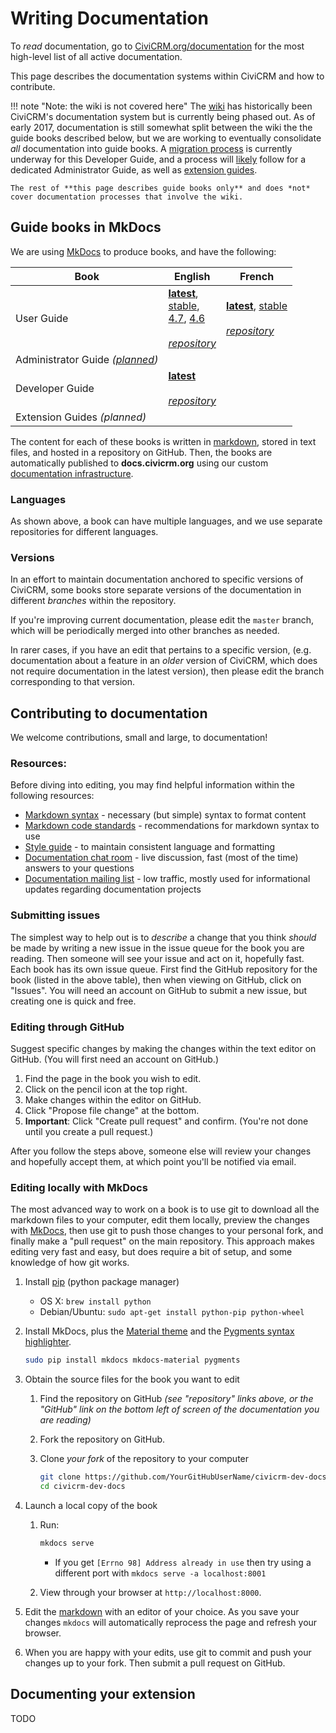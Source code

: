 # Writing Documentation

To *read* documentation, go to [CiviCRM.org/documentation](https://civicrm.org/documentation) for the most high-level list of all active documentation.

This page describes the documentation systems within CiviCRM and how to contribute.

!!! note "Note: the wiki is not covered here"
    The [wiki] has historically been CiviCRM's documentation system but is currently being phased out. As of early 2017, documentation is still somewhat split between the wiki the the guide books described below, but we are working to eventually consolidate *all* documentation into guide books. A [migration process][migration] is currently underway for this Developer Guide, and a process will [likely](https://github.com/civicrm/civicrm-docs/issues/17) follow for a dedicated Administrator Guide, as well as [extension guides](https://github.com/civicrm/civicrm-docs/issues/14).

    The rest of **this page describes guide books only** and does *not* cover documentation processes that involve the wiki.

[migration]: https://wiki.civicrm.org/confluence/display/CRMDOC/Content+migration+from+wiki+to+Developer+Guide
[wiki]: https://wiki.civicrm.org/confluence/display/CRMDOC/CiviCRM+Documentation

## Guide books in MkDocs

We are using [MkDocs](http://www.mkdocs.org) to produce books, and have the following:

| Book | English | French
| ---- | ------- | ------ |
| User Guide | **[latest][u-en-l]**,<br>[stable][u-en-s],<br>[4.7][u-en-47], [4.6][u-en-46]<br><br>*[repository][u-r-en]* | **[latest][u-fr-l]**, [stable][u-fr-s]<br><br>*[repository][u-r-fr]* |
| Administrator Guide *([planned](https://github.com/civicrm/civicrm-docs/issues/17))* | | |
| Developer Guide | **[latest][d-l]**<br><br>*[repository][d-r]* | |
| Extension Guides *(planned)* | | |


[u-en-s]: https://docs.civicrm.org/user/en/stable/
[u-en-l]: https://docs.civicrm.org/user/en/latest/
[u-en-47]: https://docs.civicrm.org/user/en/4.7/
[u-en-46]: https://docs.civicrm.org/user/en/4.6/
[u-fr-l]: https://docs.civicrm.org/user/fr/latest/
[u-fr-s]: https://docs.civicrm.org/user/fr/stable/
[d-l]: https://docs.civicrm.org/dev/en/latest/

[u-r-en]: https://github.com/civicrm/civicrm-docs
[u-r-fr]: https://github.com/civicrm-french/civicrm-user-guide
[d-r]: https://github.com/civicrm/civicrm-dev-docs

The content for each of these books is written in [markdown](/markdownrules.md), stored in text files, and hosted in a repository on GitHub. Then, the books are automatically published to **docs.civicrm.org** using our custom [documentation infrastructure](https://github.com/civicrm/civicrm-docs).

### Languages

As shown above, a book can have multiple languages, and we use separate repositories for different languages.

### Versions

In an effort to maintain documentation anchored to specific versions of CiviCRM, some books store separate versions of the documentation in different *branches* within the repository.

<!-- TODO: clarify "latest" vs "stable" vs "master" -->

If you're improving current documentation, please edit the `master` branch, which will be periodically merged into other branches as needed.

In rarer cases, if you have an edit that pertains to a specific version, (e.g. documentation about a feature in an *older* version of CiviCRM, which does not require documentation in the latest version), then please edit the branch corresponding to that version.


## Contributing to documentation

We welcome contributions, small and large, to documentation!

### Resources:

Before diving into editing, you may find helpful information within the following resources:

- [Markdown syntax](/markdownrules.md) - necessary (but simple) syntax to format content
- [Markdown code standards](/markdownrules.md#standards) - recommendations for markdown syntax to use
- [Style guide](/best-practices/documentation-style-guide.md) - to maintain consistent language and formatting
- [Documentation chat room](https://chat.civicrm.org/civicrm/channels/documentation) - live discussion, fast (most of the time) answers to your questions
- [Documentation mailing list](https://lists.civicrm.org/lists/info/civicrm-docs) - low traffic, mostly used for informational updates regarding documentation projects


### Submitting issues

The simplest way to help out is to *describe* a change that you think *should* be made by writing a new issue in the issue queue for the book you are reading. Then someone will see your issue and act on it, hopefully fast. Each book has its own issue queue. First find the GitHub repository for the book (listed in the above table), then when viewing on GitHub, click on "Issues". You will need an account on GitHub to submit a new issue, but creating one is quick and free.

### Editing through GitHub

Suggest specific changes by making the changes within the text editor on GitHub. (You will first need an account on GitHub.)

1. Find the page in the book you wish to edit.
1. Click on the pencil icon at the top right.
1. Make changes within the editor on GitHub.
1. Click "Propose file change" at the bottom.
1. **Important**: Click "Create pull request" and confirm. (You're not done until you create a pull request.)

After you follow the steps above, someone else will review your changes and hopefully accept them, at which point you'll be notified via email.

### Editing locally with MkDocs

The most advanced way to work on a book is to use git to download all the markdown files to your computer, edit them locally, preview the changes with [MkDocs](http://mkdocs.org/), then use git to push those changes to your personal fork, and finally make a "pull request" on the main repository. This approach makes editing very fast and easy, but does require a bit of setup, and some knowledge of how git works.

1. Install [pip](https://pypi.python.org/pypi/pip) (python package manager)

    - OS X: `brew install python`
    - Debian/Ubuntu: `sudo apt-get install python-pip python-wheel`

1.  Install MkDocs, plus the [Material theme](http://squidfunk.github.io/mkdocs-material/) and the [Pygments syntax highlighter](http://pygments.org/).

    ```bash
    sudo pip install mkdocs mkdocs-material pygments
    ```

1.  Obtain the source files for the book you want to edit
    1.  Find the repository on GitHub *(see "repository" links above, or the "GitHub" link on the bottom left of screen of the documentation you are reading)*
    1.  Fork the repository on GitHub.
    1.  Clone *your fork* of the repository to your computer
				
        ```bash
        git clone https://github.com/YourGitHubUserName/civicrm-dev-docs.git
        cd civicrm-dev-docs
        ```

1. Launch a local copy of the book
    1. Run:

        ```bash
        mkdocs serve
        ```

        -   If you get `[Errno 98] Address already in use` then try using a
            different port with `mkdocs serve -a localhost:8001`

    1. View through your browser at `http://localhost:8000`.

1.  Edit the [markdown](/markdownrules.md) with an editor of your choice. As you
    save your changes `mkdocs` will automatically reprocess the page and
    refresh your browser.

1.  When you are happy with your edits, use git to commit and push your changes up to your fork.    Then submit a  pull request on GitHub.


## Documenting your extension

TODO

